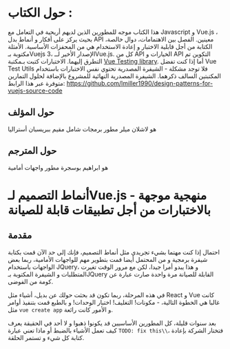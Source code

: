 # حول الكتاب :
هذا الكتاب موجه للمطورين الذين لديهم أريحية في التعامل مع Javascript و Vue.js ، بحيث يركز على أفكار و أنماط بدل API معينين. الفصل بين الاهتمامات، دوال خالصة، الكتابة من أجل قابلية الاختبار و إعادة الاستخدام هي من المحفزات الأساسية.
الأمثلة مكتوبة بـVuejs 3، الإصدار الأخير لــVue.js. كل من API الخيارات و API التكوين تم التطرق إليهما. الاختبارات كتبت بـمكتبة  [Vue Testing library](https://github.com/testing-library/vue-testing-library). أما إذا كنت تفضل  Vue Test Utils فلا توجد مشكلة - الشيفرة المصدرية تحتوي نفس الاختبارات باستخدام المكتبتين السالف ذكرهما.
الشيفرة المصدرية النهائية للمشروع بالإضافة لحلول التمارين متوفرة عبر هذا الرابط:
https://github.com/lmiller1990/design-patterns-for-vuejs-source-code
## حول المؤلف
هو لاشلان ميلر مطور برمجات شامل مقيم ببريسبان أستراليا
## حول المترجم
هو ابراهيم بوسجرة مطور واجهات أمامية
# أنماط التصميم لـVue.js - منهجية موجهة بالاختبارات من أجل تطبيقات قابلة للصيانة
## مقدمة
احتمال إذا كنت مهتما بشيء تجريدي مثل أنماط التصميم، فإنك إلى حد الآن قمت بكتابة شيفرة برمجية و من المحتمل أيضا قمت بتطوير مهم للواجهات الأمامية، ربما بعض الواجهات باستخدام JQuery، و هذا يبدو أمرا جيدا، لكن مع مرور الوقت تغيرت المتطلبات و الشيفرة المكتوبة بـJQuery القابلة للصيانة مرة واحدة صارت عبارة عن كومة من الفوضى.

في هذه المرحلة، ربما تكون قد بحثت حولك عن بديل، أشياء مثل React و Vue كانت غالبا هي الخطوة التالية، - مكونات! 
التغليف! اختبار الوحدات! و بالطبع قمت بتنفيذ أوامر مثل `vue create app` و الأمور كانت رائعة.

بعد سنوات قليلة، كل المطورين الأساسيين قد يكونوا ذهبوا و لا أحد في الحقيقة يعرف كيف تعمل الأشياء بالضبط أو ماذا تعني عبارة `TODO: fix this\\`، فتختار الشركة بإعادة كتابة كل شيء و تستمر الحلقة.












